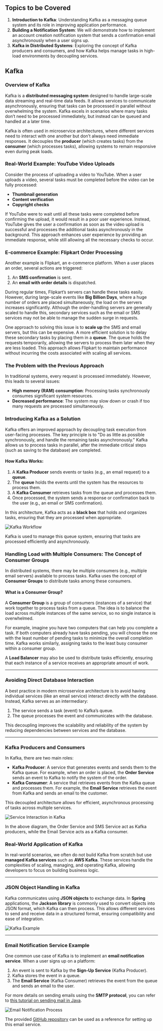 ## Topics to be Covered

1. **Introduction to Kafka**: Understanding Kafka as a messaging queue system and its role in improving application performance.
2. **Building a Notification System**: We will demonstrate how to implement an account creation notification system that sends a confirmation email asynchronously when a user signs up.
3. **Kafka in Distributed Systems**: Exploring the concept of Kafka producers and consumers, and how Kafka helps manage tasks in high-load environments by decoupling services.



## Kafka

### Overview of Kafka

Kafka is a **distributed messaging system** designed to handle large-scale data streaming and real-time data feeds. It allows services to communicate asynchronously, ensuring that tasks can be processed in parallel without overwhelming the system. Kafka excels in scenarios where many tasks don’t need to be processed immediately, but instead can be queued and handled at a later time.

Kafka is often used in microservice architectures, where different services need to interact with one another but don’t always need immediate responses. It decouples the **producer** (which creates tasks) from the **consumer** (which processes tasks), allowing systems to remain responsive even during peak loads.

### Real-World Example: YouTube Video Uploads

Consider the process of uploading a video to YouTube. When a user uploads a video, several tasks must be completed before the video can be fully processed:
- **Thumbnail generation**
- **Content verification**
- **Copyright checks**

If YouTube were to wait until all these tasks were completed before confirming the upload, it would result in a poor user experience. Instead, YouTube gives the user a confirmation as soon as the video upload is successful and processes the additional tasks asynchronously in the background. This approach enhances user experience by providing an immediate response, while still allowing all the necessary checks to occur.

### E-commerce Example: Flipkart Order Processing

Another example is Flipkart, an e-commerce platform. When a user places an order, several actions are triggered:
1. An **SMS confirmation** is sent.
2. An **email with order details** is dispatched.

During regular times, Flipkart’s servers can handle these tasks easily. However, during large-scale events like **Big Billion Days**, where a huge number of orders are placed simultaneously, the load on the servers increases significantly. Although the order-handling servers are generally scaled to handle this, secondary services such as the email or SMS services may not be able to manage the sudden surge in requests.

One approach to solving this issue is to **scale up** the SMS and email servers, but this can be expensive. A more efficient solution is to delay these secondary tasks by placing them in a **queue**. The queue holds the requests temporarily, allowing the servers to process them later when they are less loaded. This approach allows Flipkart to maintain performance without incurring the costs associated with scaling all services.

### The Problem with the Previous Approach

In traditional systems, every request is processed immediately. However, this leads to several issues:
- **High memory (RAM) consumption**: Processing tasks synchronously consumes significant system resources.
- **Decreased performance**: The system may slow down or crash if too many requests are processed simultaneously.

### Introducing Kafka as a Solution

Kafka offers an improved approach by decoupling task execution from user-facing processes. The key principle is to "Do as little as possible synchronously, and handle the remaining tasks asynchronously." Kafka allows us to process tasks in parallel, after the immediate critical steps (such as saving to the database) are completed.

#### How Kafka Works:
1. A **Kafka Producer** sends events or tasks (e.g., an email request) to a **queue**.
2. The **queue** holds the events until the system has the resources to process them.
3. A **Kafka Consumer** retrieves tasks from the queue and processes them.
4. Once processed, the system sends a response or confirmation back to the user (e.g., an email or SMS confirmation).

In this architecture, Kafka acts as a **black box** that holds and organizes tasks, ensuring that they are processed when appropriate.

![Kafka Workflow](https://d2beiqkhq929f0.cloudfront.net/public_assets/assets/000/088/812/original/Screenshot_2024-09-07_203725.png?1725721655)

Kafka is used to manage this queue system, ensuring that tasks are processed efficiently and asynchronously.

### Handling Load with Multiple Consumers: The Concept of Consumer Groups

In distributed systems, there may be multiple consumers (e.g., multiple email servers) available to process tasks. Kafka uses the concept of **Consumer Groups** to distribute tasks among these consumers.

#### What is a Consumer Group?

A **Consumer Group** is a group of consumers (instances of a service) that work together to process tasks from a queue. The idea is to balance the load across multiple instances of the same service, so no single instance is overwhelmed.

For example, imagine you have two computers that can help you complete a task. If both computers already have tasks pending, you will choose the one with the least number of pending tasks to minimize the overall completion time. Kafka works similarly, assigning tasks to the least busy consumer within a consumer group.

A **Load Balancer** may also be used to distribute tasks efficiently, ensuring that each instance of a service receives an appropriate amount of work.

---

### Avoiding Direct Database Interaction

A best practice in modern microservice architecture is to avoid having individual services (like an email service) interact directly with the database. Instead, Kafka serves as an intermediary:
1. The service sends a task (event) to Kafka’s queue.
2. The queue processes the event and communicates with the database.

This decoupling improves the scalability and reliability of the system by reducing dependencies between services and the database.

---

### Kafka Producers and Consumers

In Kafka, there are two main roles:
- **Kafka Producer**: A service that generates events and sends them to the Kafka queue. For example, when an order is placed, the **Order Service** sends an event to Kafka to notify the system of the order.
- **Kafka Consumer**: A service that retrieves events from the Kafka queue and processes them. For example, the **Email Service** retrieves the event from Kafka and sends an email to the customer.

This decoupled architecture allows for efficient, asynchronous processing of tasks across multiple services.

![Service Interaction in Kafka](https://d2beiqkhq929f0.cloudfront.net/public_assets/assets/000/088/924/original/Screenshot_2024-09-09_073854.png?1725847761)

In the above diagram, the Order Service and SMS Service act as Kafka producers, while the Email Service acts as a Kafka consumer.

### Real-World Application of Kafka

In real-world scenarios, we often do not build Kafka from scratch but use **managed Kafka services** such as **AWS Kafka**. These services handle the complexities of scaling, managing, and operating Kafka, allowing developers to focus on building business logic.

---

### JSON Object Handling in Kafka

Kafka communicates using **JSON objects** to exchange data. In **Spring** applications, the **Jackson library** is commonly used to convert objects into JSON format, which Kafka can then process. This allows different services to send and receive data in a structured format, ensuring compatibility and ease of integration.

![Kafka Example](https://d2beiqkhq929f0.cloudfront.net/public_assets/assets/000/088/926/original/Screenshot_2024-09-09_075358.png?1725848650)

---

### Email Notification Service Example

One common use case of Kafka is to implement an **email notification service**. When a user signs up on a platform:
1. An event is sent to Kafka by the **Sign-Up Service** (Kafka Producer).
2. Kafka stores the event in a queue.
3. The **Email Service** (Kafka Consumer) retrieves the event from the queue and sends an email to the user.

For more details on sending emails using the **SMTP protocol**, you can refer to [this tutorial on sending mail in Java](https://www.digitalocean.com/community/tutorials/javamail-example-send-mail-in-java-smtp).

![Email Notification Process](https://d2beiqkhq929f0.cloudfront.net/public_assets/assets/000/088/927/original/Screenshot_2024-09-09_081552.png?1725849992)

 The provided [GitHub repository](https://github.com/Naman-Bhalla/emailServiceMWFEve) can be used as a reference for setting up this email service.

